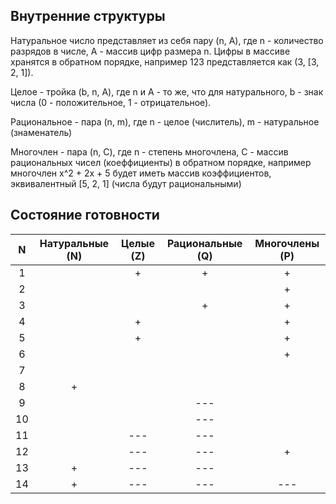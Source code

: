 ## Внутренние структуры

Натуральное число представляет из себя пару (n, A), где n - количество разрядов в числе, A - массив цифр размера n.
Цифры в массиве хранятся в обратном порядке, например 123 представляется как (3, [3, 2, 1]).

Целое - тройка (b, n, A), где n и A - то же, что для натурального, b - знак числа (0 - положительное, 1 - 
отрицательное).

Рациональное - пара (n, m), где n - целое (числитель), m - натуральное (знаменатель)

Многочлен - пара (n, C), где n - степень многочлена, С - массив рациональных чисел (коеффициенты) в обратном порядке,
например многочлен x^2 + 2x + 5 будет иметь массив коэффициентов, эквивалентный [5, 2, 1] (числа будут рациональными)

## Состояние готовности
| N | Натуральные (N) | Целые (Z) | Рациональные (Q) | Многочлены (P) |
|:-:|:---------------:|:---------:|:----------------:|:--------------:|
| 1 |                 |    +      |        +         |      +         |
| 2 |                 |           |                  |      +         |
| 3 |                 |           |        +         |      +         |
| 4 |                 |    +      |                  |      +         |
| 5 |                 |    +      |                  |      +         |
| 6 |                 |           |                  |      +         |
| 7 |                 |           |                  |                |
| 8 |       +         |           |                  |                |
| 9 |                 |           |       ---        |                |
| 10|                 |           |       ---        |                |
| 11|                 |   ---     |       ---        |                |
| 12|                 |   ---     |       ---        |      +         |
| 13|       +         |   ---     |       ---        |                |
| 14|       +         |   ---     |       ---        |     ---        |
